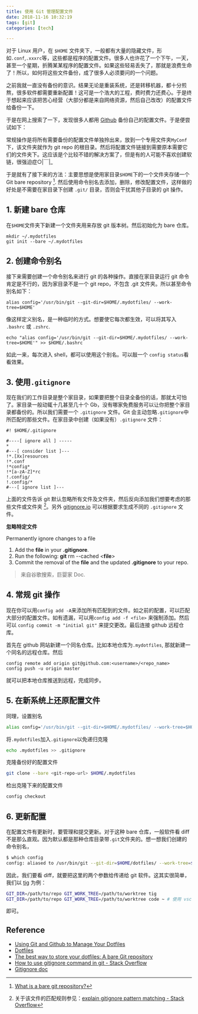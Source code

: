 ```yaml
---
title: 使用 Git 管理配置文件
date: 2018-11-16 10:32:19
tags: [git]
categories: [tech]

---
```


对于 Linux 用户，在 `$HOME` 文件夹下，一般都有大量的隐藏文件，形如`.conf`,`.xxxrc`等，这些都是程序的配置文件。很多人也许花了一个下午，一天，甚至一个星期，折腾某某程序的配置文件。如果这些轻易丢失了，那就是浪费生命了！所以，如何将这些文件备份，成了很多人必须要问的一个问题。

之前我就一直没有备份的意识。结果无论是重装系统，还是转移机器，都十分煎熬，很多软件都需要重新配置！这可是一个浩大的工程，费时费力还费心。于是终于想起来应该把苦心经营（大部分都是来自网络资源，然后自己改改）的配置文件给备份一下。

<!-- more -->

于是在网上搜索了一下，发现很多人都用 [Github][1] 备份自己的配置文件。于是便尝试如下：

常规操作是将所有需要备份的配置文件单独拎出来，放到一个专用文件夹`MyConf`下，该文件夹就作为 git repo 的根目录。然后将配置文件链接到需要原本需要它们的文件夹下。这应该是个比较不错的解决方案了，但是有的人可能不喜欢创建软链，很强迫症○|￣|\_

于是就有了接下来的方法：主要思想是使用家目录`$HOME`下的一个文件夹存储一个 Git bare repository [^a]. 然后使用命令别名去添加，删除，修改配置文件，这样做的好处是不需要在家目录下创建 `.git/` 目录，否则会干扰其他子目录的 git 操作。

## 1. 新建 bare 仓库

在`$HOME`文件夹下新建一个文件夹用来存放 git 版本树。然后初始化为 bare 仓库。

```
mkdir ~/.mydotfiles
git init --bare ~/.mydotfiles
```

## 2. 创建命令别名

接下来需要创建一个命令别名来进行 git 的各种操作。直接在家目录运行 git 命令肯定是不行的，因为家目录不是一个 git repo，不包含 .git 文件夹。所以甚至命令别名如下：
```
alias config='/usr/bin/git --git-dir=$HOME/.mydotfiles/ --work-tree=$HOME'
```
像这样定义别名，是一种临时的方式。想要使它每次都生效，可以将其写入 `.bashrc` 或 `.zshrc`.
```
echo "alias config='/usr/bin/git --git-dir=$HOME/.mydotfiles/ --work-tree=$HOME'" >> $HOME/.bashrc
```
如此一来，每次进入 shell，都可以使用这个别名。可以敲一个 `config status`看看效果。

## 3. 使用`.gitignore`

现在我们的工作目录是整个家目录，如果要把整个目录全备份的话，那就太可怕了。家目录一般动辄十几甚至几十个 Gb，没有哪家免费服务可以让你把整个家目录都备份的。所以我们需要一个 `.gitignore` 文件。Git 会主动忽略`.gitignore`中所匹配的那些文件。在家目录中创建（如果没有）`.gitignore` 文件：
```
#! $HOME/.gitignore

#----[ ignore all ] -----
*
#---[ consider list ]---
!*.[Xx]resources
!*.conf
!*config*
!*[a-zA-Z]*rc
!.config/
!.config/*
#---[ ignore list ]---
```
上面的文件告诉 git 默认忽略所有文件及文件夹，然后反向添加我们想要考虑的那些文件或文件夹 [^b]。另外 [gitignore.io][4] 可以根据要求生成不同的 `.gitignore` 文件。

**忽略特定文件**

Permanently ignore changes to a file

1. Add the __file__ in your __.gitignore__.
2. Run the following: __git__ rm \-\-cached <**file**>
3. Commit the removal of the __file__ and the updated __.gitignore__ to your repo.

> 来自谷歌搜索，巨婴家 Doc.

## 4. 常规 git 操作

现在你可以用`config add -A`来添加所有匹配到的文件。如之前的配置，可以匹配大部分的配置文件。如有遗漏，可以用`config add -f <file>` 来强制添加。然后可以 `config commit -m "initial git"` 来提交更改。最后连接 github 远程仓库。

首先在 github 网站新建一个同名仓库。比如本地仓库为`.mydotfiles`, 那就新建一个同名的远程仓库。然后
```
config remote add origin git@github.com:<username>/<repo_name>
config push -u origin master
```
就可以把本地仓库推送到远程，完成同步。

## 5. 在新系统上还原配置文件

同理，设置别名
```bash
alias config='/usr/bin/git --git-dir=$HOME/.mydotfiles/ --work-tree=$HOME'
```
将`.mydotfiles`加入`.gitignore`以免递归克隆
```bash
echo .mydotfiles >> .gitignore
```
克隆备份好的配置文件
```bash
git clone --bare <git-repo-url> $HOME/.mydotfiles
```
检出克隆下来的配置文件
```bash
config checkout
```

## 6. 更新配置

在配置文件有更新时，要管理和提交更新。对于这种 bare 仓库，一般软件看 diff 不是那么直观。因为默认都是那种仓库目录带`.git`文件夹的。想一想我们创建的命令别名，
```bash
$ which config
config: aliased to /usr/bin/git --git-dir=$HOME/dotfiles/ --work-tree=$HOME
```

因此，我们要看 diff，就要把这里的两个参数给传递给 git 软件。这其实很简单，我们以 [tig](https://github.com/jonas/tig/issues/994) 为例：

```bash
GIT_DIR=/path/to/repo GIT_WORK_TREE=/path/to/worktree tig
GIT_DIR=/path/to/repo GIT_WORK_TREE=/path/to/worktree code ~ # 使用 vscode
```

即可。


## Reference

- [Using Git and Github to Manage Your Dotfiles][5]
- [Dotfiles][6]
- [The best way to store your dotfiles: A bare Git repository][7]
- [How to use gitignore command in git - Stack Overflow][8]
- [Gitignore doc][9]

[^a]: [What is a bare git repository?][2]
[^b]: 关于该文件的匹配规则参见：[explain gitignore pattern matching - Stack Overflow][3]

[1]: https://github.com
[2]: http://www.saintsjd.com/2011/01/what-is-a-bare-git-repository
[3]: https://stackoverflow.com/questions/33189437/explain-gitignore-pattern-matching
[4]: https://www.gitignore.io
[5]: http://blog.smalleycreative.com/tutorials/using-git-and-github-to-manage-your-dotfiles/
[6]: https://dotfiles.github.io/
[7]: https://developer.atlassian.com/blog/2016/02/best-way-to-store-dotfiles-git-bare-repo/
[8]: https://stackoverflow.com/questions/12501324/how-to-use-gitignore-command-in-git
[9]: https://git-scm.com/docs/gitignore

